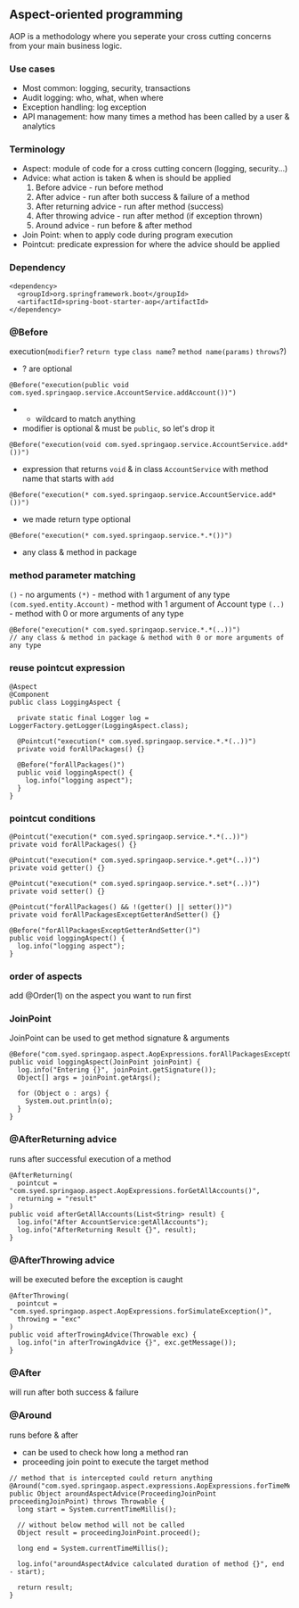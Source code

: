 ## Aspect-oriented programming

AOP is a methodology where you seperate your cross cutting concerns from your main business logic.

### Use cases

- Most common: logging, security, transactions
- Audit logging: who, what, when where
- Exception handling: log exception
- API management: how many times a method has been called by a user & analytics

### Terminology

- Aspect: module of code for a cross cutting concern (logging, security...)
- Advice: what action is taken & when is should be applied
  1. Before advice - run before method
  2. After advice - run after both success & failure of a method
  3. After returning advice - run after method (success)
  4. After throwing advice - run after method (if exception thrown)
  5. Around advice - run before & after method
- Join Point: when to apply code during program execution
- Pointcut: predicate expression for where the advice should be applied

### Dependency

```
<dependency>
  <groupId>org.springframework.boot</groupId>
  <artifactId>spring-boot-starter-aop</artifactId>
</dependency>
```

### @Before

execution(`modifier`? `return type` `class name`? `method name(params)` `throws`?)

- ? are optional

```
@Before("execution(public void com.syed.springaop.service.AccountService.addAccount())")
```

- * wildcard to match anything
- modifier is optional & must be `public`, so let's drop it

```
@Before("execution(void com.syed.springaop.service.AccountService.add*())")
```

- expression that returns `void` & in class `AccountService` with method name that starts with `add`

```
@Before("execution(* com.syed.springaop.service.AccountService.add*())")
```

- we made return type optional

```
@Before("execution(* com.syed.springaop.service.*.*())")
```

- any class & method in package

### method parameter matching

`()` - no arguments
`(*)` - method with 1 argument of any type
`(com.syed.entity.Account)` - method with 1 argument of Account type
`(..)` - method with 0 or more arguments of any type

```
@Before("execution(* com.syed.springaop.service.*.*(..))")
// any class & method in package & method with 0 or more arguments of any type
```

### reuse pointcut expression

```
@Aspect
@Component
public class LoggingAspect {

  private static final Logger log = LoggerFactory.getLogger(LoggingAspect.class);

  @Pointcut("execution(* com.syed.springaop.service.*.*(..))")
  private void forAllPackages() {}

  @Before("forAllPackages()")
  public void loggingAspect() {
    log.info("logging aspect");
  }
}
```

### pointcut conditions

```
@Pointcut("execution(* com.syed.springaop.service.*.*(..))")
private void forAllPackages() {}

@Pointcut("execution(* com.syed.springaop.service.*.get*(..))")
private void getter() {}

@Pointcut("execution(* com.syed.springaop.service.*.set*(..))")
private void setter() {}

@Pointcut("forAllPackages() && !(getter() || setter())")
private void forAllPackagesExceptGetterAndSetter() {}

@Before("forAllPackagesExceptGetterAndSetter()")
public void loggingAspect() {
  log.info("logging aspect");
}
```

### order of aspects

add @Order(1) on the aspect you want to run first

### JoinPoint

JoinPoint can be used to get method signature & arguments

```
@Before("com.syed.springaop.aspect.AopExpressions.forAllPackagesExceptGetterAndSetter()")
public void loggingAspect(JoinPoint joinPoint) {
  log.info("Entering {}", joinPoint.getSignature());
  Object[] args = joinPoint.getArgs();

  for (Object o : args) {
    System.out.println(o);
  }
}
```

### @AfterReturning advice

runs after successful execution of a method

```
@AfterReturning(
  pointcut = "com.syed.springaop.aspect.AopExpressions.forGetAllAccounts()",
  returning = "result"
)
public void afterGetAllAccounts(List<String> result) {
  log.info("After AccountService:getAllAccounts");
  log.info("AfterReturning Result {}", result);
}
```

### @AfterThrowing advice

will be executed before the exception is caught

```
@AfterThrowing(
  pointcut = "com.syed.springaop.aspect.AopExpressions.forSimulateException()",
  throwing = "exc"
)
public void afterTrowingAdvice(Throwable exc) {
  log.info("in afterTrowingAdvice {}", exc.getMessage());
}
```

### @After

will run after both success & failure

### @Around

runs before & after

- can be used to check how long a method ran
- proceeding join point to execute the target method

```
// method that is intercepted could return anything
@Around("com.syed.springaop.aspect.expressions.AopExpressions.forTimeMethod()")
public Object aroundAspectAdvice(ProceedingJoinPoint proceedingJoinPoint) throws Throwable {
  long start = System.currentTimeMillis();

  // without below method will not be called
  Object result = proceedingJoinPoint.proceed();

  long end = System.currentTimeMillis();

  log.info("aroundAspectAdvice calculated duration of method {}", end - start);

  return result;
}
```
